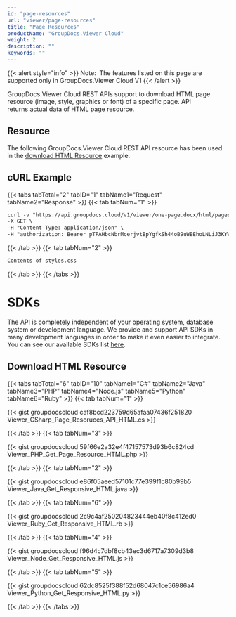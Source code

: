 ```yaml
---
id: "page-resources"
url: "viewer/page-resources"
title: "Page Resources"
productName: "GroupDocs.Viewer Cloud"
weight: 2
description: ""
keywords: ""
---
```


{{< alert style="info" >}}
Note:  The features listed on this page are supported only in GroupDocs.Viewer Cloud V1
{{< /alert >}}

GroupDocs.Viewer Cloud REST APIs support to download HTML page resource (image, style, graphics or font) of a specific page. API returns actual data of HTML page resource.

## Resource ##

The following GroupDocs.Viewer Cloud REST API resource has been used in the [download HTML Resource](https://apireference.groupdocs.cloud/viewer/#!/Resources/HtmlGetPageResource) example.

## cURL Example ##

{{< tabs tabTotal="2" tabID="1" tabName1="Request" tabName2="Response" >}} {{< tab tabNum="1" >}}

```html
curl -v "https://api.groupdocs.cloud/v1/viewer/one-page.docx/html/pages/1/resources/styles.css" \
-X GET \
-H "Content-Type: application/json" \
-H "authorization: Bearer pTPAHbcNbrMcerjvtBpYgfkSh44oB9uWBEhoLNLiJ3KYWTZ-LjDK1OhIiSkiFnpwEDvAENURIo6NndadzqbW7Di4ZKIKC6DOlEGoFI2hfiNBaXEAGDE00knZePkCNsupU48qe1N_eGluq4urBAX3VBFiIdwz1yEPlPrqWG1DOAWYglUo5Nc9TdwZroBiDJ00A0oKjWoEJ_mRsI_VYK-NnZlNqrUiPGd6918ivV-vTtN2VvqGGUAosz26F7NZe0uEDf5GZszp-bxQ4_-JimHUgOD3z2M4gldo58oYp-6NBGCEjA312kqpxYZs22MJ_Ma-fSgT8yMDqgixItd0JxciHUCmSR8XVG803g1UgUF3-rfoWOn0FJAYLkZ3SFrjqMwjcJAsxcpWc-vm2eLneOPAh8R08ATyhemGBNCh3Ke3jJhaMf92"

```

{{< /tab >}} {{< tab tabNum="2" >}}

```html
Contents of styles.css
```

{{< /tab >}} {{< /tabs >}}

# SDKs #

The API is completely independent of your operating system, database system or development language. We provide and support API SDKs in many development languages in order to make it even easier to integrate. You can see our available SDKs list [here](https://github.com/groupdocs-viewer-cloud).

## Download HTML Resource ##

{{< tabs tabTotal="6" tabID="10" tabName1="C#" tabName2="Java" tabName3="PHP" tabName4="Node.js" tabName5="Python" tabName6="Ruby" >}} {{< tab tabNum="1" >}}

{{< gist groupdocscloud caf8bcd223759d65afaa07436f251820 Viewer_CSharp_Page_Resoruces_API_HTML.cs >}}

{{< /tab >}} {{< tab tabNum="3" >}}

{{< gist groupdocscloud 59f66e2a32e4f47157573d93b6c824cd Viewer_PHP_Get_Page_Resource_HTML.php >}}

{{< /tab >}} {{< tab tabNum="2" >}}

{{< gist groupdocscloud e86f05aeed57101c77e399f1c80b99b5 Viewer_Java_Get_Responsive_HTML.java >}}

{{< /tab >}} {{< tab tabNum="6" >}}

{{< gist groupdocscloud 2c9c4af250204823444eb40f8c412ed0 Viewer_Ruby_Get_Responsive_HTML.rb >}}

{{< /tab >}} {{< tab tabNum="4" >}}

{{< gist groupdocscloud f96d4c7dbf8cb43ec3d6717a7309d3b8 Viewer_Node_Get_Responsive_HTML.js >}}

{{< /tab >}} {{< tab tabNum="5" >}}

{{< gist groupdocscloud 62dc8525f388f52d68047c1ce56986a4 Viewer_Python_Get_Responsive_HTML.py >}}

{{< /tab >}} {{< /tabs >}}

